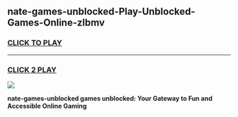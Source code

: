 
## nate-games-unblocked-Play-Unblocked-Games-Online-zlbmv
<h3>
<a href="https://premium76.site?title=nate-games-unblocked&ref=25A">CLICK TO PLAY</a></h3>
<hr>

<h3>
<a href="https://premium76.site?title=nate-games-unblocked&ref=25A">CLICK 2 PLAY</a>
  
</h3>

<a href="https://premium76.site?title=nate-games-unblocked&ref=25A"><img src="https://clearcache.store/games.png"></a>


**nate-games-unblocked games unblocked: Your Gateway to Fun and Accessible Online Gaming**
